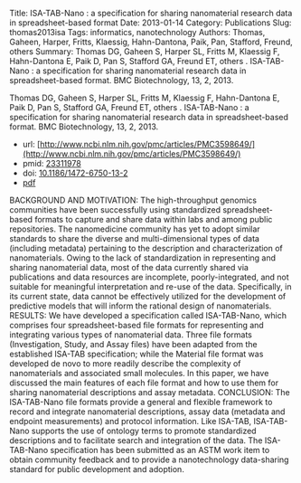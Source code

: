 Title: ISA-TAB-Nano : a specification for sharing nanomaterial research data in spreadsheet-based format
Date: 2013-01-14
Category: Publications
Slug: thomas2013isa
Tags: informatics, nanotechnology
Authors: Thomas, Gaheen, Harper, Fritts, Klaessig, Hahn-Dantona, Paik, Pan, Stafford, Freund, others
Summary: Thomas DG, Gaheen S, Harper SL, Fritts M, Klaessig F, Hahn-Dantona E, Paik D, Pan S, Stafford GA, Freund ET, others . ISA-TAB-Nano : a specification for sharing nanomaterial research data in spreadsheet-based format. BMC Biotechnology, 13, 2, 2013. 

Thomas DG, Gaheen S, Harper SL, Fritts M, Klaessig F, Hahn-Dantona E, Paik D, Pan S, Stafford GA, Freund ET, others . ISA-TAB-Nano : a specification for sharing nanomaterial research data in spreadsheet-based format. BMC Biotechnology, 13, 2, 2013. 

* url: [http://www.ncbi.nlm.nih.gov/pmc/articles/PMC3598649/](http://www.ncbi.nlm.nih.gov/pmc/articles/PMC3598649/)
* pmid: [23311978](23311978)
* doi: [10.1186/1472-6750-13-2](10.1186/1472-6750-13-2)
* [pdf](http://sobolevnrm.github.io/papers/thomas2013isa.pdf)

BACKGROUND AND MOTIVATION: The high-throughput genomics communities have been successfully using standardized spreadsheet-based formats to capture and share data within labs and among public repositories. The nanomedicine community has yet to adopt similar standards to share the diverse and multi-dimensional types of data (including metadata) pertaining to the description and characterization of nanomaterials. Owing to the lack of standardization in representing and sharing nanomaterial data, most of the data currently shared via publications and data resources are incomplete, poorly-integrated, and not suitable for meaningful interpretation and re-use of the data. Specifically, in its current state, data cannot be effectively utilized for the development of predictive models that will inform the rational design of nanomaterials. RESULTS: We have developed a specification called ISA-TAB-Nano, which comprises four spreadsheet-based file formats for representing and integrating various types of nanomaterial data. Three file formats (Investigation, Study, and Assay files) have been adapted from the established ISA-TAB specification; while the Material file format was developed de novo to more readily describe the complexity of nanomaterials and associated small molecules. In this paper, we have discussed the main features of each file format and how to use them for sharing nanomaterial descriptions and assay metadata. CONCLUSION: The ISA-TAB-Nano file formats provide a general and flexible framework to record and integrate nanomaterial descriptions, assay data (metadata and endpoint measurements) and protocol information. Like ISA-TAB, ISA-TAB-Nano supports the use of ontology terms to promote standardized descriptions and to facilitate search and integration of the data. The ISA-TAB-Nano specification has been submitted as an ASTM work item to obtain community feedback and to provide a nanotechnology data-sharing standard for public development and adoption.
